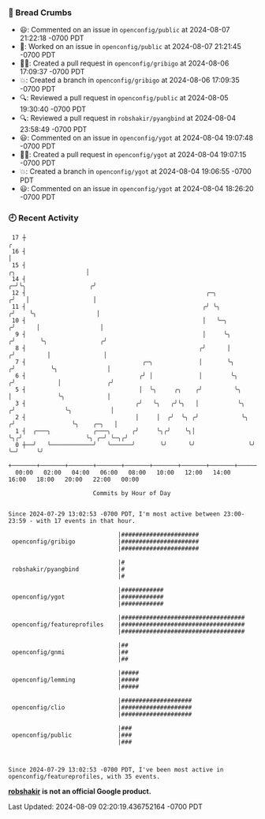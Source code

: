 ### 🍞 Bread Crumbs

 * 😃: Commented on an issue in `openconfig/public` at 2024-08-07 21:22:18 -0700 PDT
 * 👀: Worked on an issue in `openconfig/public` at 2024-08-07 21:21:45 -0700 PDT
 * ✍🏼: Created a pull request in `openconfig/gribigo` at 2024-08-06 17:09:37 -0700 PDT
 * 💥: Created a branch in `openconfig/gribigo` at 2024-08-06 17:09:35 -0700 PDT
 * 🔍: Reviewed a pull request in  `openconfig/public` at 2024-08-05 19:30:40 -0700 PDT
 * 🔍: Reviewed a pull request in  `robshakir/pyangbind` at 2024-08-04 23:58:49 -0700 PDT
 * 😃: Commented on an issue in `openconfig/ygot` at 2024-08-04 19:07:48 -0700 PDT
 * ✍🏼: Created a pull request in `openconfig/ygot` at 2024-08-04 19:07:15 -0700 PDT
 * 💥: Created a branch in `openconfig/ygot` at 2024-08-04 19:06:55 -0700 PDT
 * 😃: Commented on an issue in `openconfig/ygot` at 2024-08-04 18:26:20 -0700 PDT

### 🕘 Recent Activity
```
 17 ┼                                                                                                  ╭
 16 ┤                                                                                                  │
 15 ┤                                                                            ╭╮                    │
 14 ┤                                                                          ╭─╯╰╮                  ╭╯
 12 ┤                                                   ╭─╮                   ╭╯   │                  │
 11 ┤                                                  ╭╯ ╰╮                 ╭╯    ╰╮                 │
 10 ┤                                                  │   ╰─╮              ╭╯      │                 │
  9 ┤                                                  │     ╰╮            ╭╯       ╰╮               ╭╯
  8 ┤                                                 ╭╯      │           ╭╯         │               │
  7 ┤                                 ╭─╮             │       ╰╮         ╭╯          ╰╮              │
  6 ┤                                ╭╯ │             │        ╰╮       ╭╯            │             ╭╯
  5 ┤                                │  ╰╮     ╭╮    ╭╯         ╰╮      │             ╰╮            │
  3 ┤                               ╭╯   ╰╮   ╭╯╰╮   │           ╰╮    ╭╯              ╰╮           │
  2 ┤                               │     │  ╭╯  ╰╮ ╭╯            ╰╮  ╭╯                ╰╮    ╭─╮   │
  1 ┤  ╭───╮            ╭───╮      ╭╯     ╰╮╭╯    ╰╮│              ╰╮╭╯                  ╰╮ ╭─╯ ╰─╮╭╯
  0 ┼──╯   ╰────────────╯   ╰──────╯       ╰╯      ╰╯               ╰╯                    ╰─╯     ╰╯
    +───────+───────+───────+───────+───────+───────+───────+───────+───────+───────+───────+───────+────
  00:00   02:00   04:00   06:00   08:00   10:00   12:00   14:00   16:00   18:00   20:00   22:00   00:00   

						Commits by Hour of Day


Since 2024-07-29 13:02:53 -0700 PDT, I'm most active between 23:00-23:59 - with 17 events in that hour.

```



```
                               |######################
 openconfig/gribigo            |######################
                               |######################

                               |#
 robshakir/pyangbind           |#
                               |#

                               |############
 openconfig/ygot               |############
                               |############

                               |###################################
 openconfig/featureprofiles    |###################################
                               |###################################

                               |##
 openconfig/gnmi               |##
                               |##

                               |#####
 openconfig/lemming            |#####
                               |#####

                               |####################
 openconfig/clio               |####################
                               |####################

                               |###
 openconfig/public             |###
                               |###



Since 2024-07-29 13:02:53 -0700 PDT, I've been most active in openconfig/featureprofiles, with 35 events.

```
**[robshakir](mailto:robjs@google.com) is not an official Google product.**  


Last Updated: 2024-08-09 02:20:19.436752164 -0700 PDT
